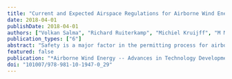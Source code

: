 ```yaml
---
title: "Current and Expected Airspace Regulations for Airborne Wind Energy Systems"
date: 2018-04-01
publishDate: 2018-04-01
authors: ["Volkan Salma", "Richard Ruiterkamp", "Michiel Kruijff", "M M René van Paassen", "Roland Schmehl"]
publication_types: ["6"]
abstract: "Safety is a major factor in the permitting process for airborne wind energy systems To successfully commercialize the technologies, safety and reliability have to be ensured by the design methodology and have to meet accepted standards Current prototypes operate with special temporary permits, usually issued by local aviation authorities and based on ad-hoc assessments of safety Neither at national nor at international level there is yet a common view on regulation In this chapter, we investigate the role of airborne wind energy systems in the airspace and possible aviation-related risks Within this scope, current operation permit details for several prototypes are presented Even though these prototypes operate with local permits, the commercial end-products are expected to fully comply with international airspace regulations We share the insights obtained by Ampyx Power as one of the early movers in this area Current and expected international airspace regulations are reviewed that can be used to find a starting point to evidence the safety of airborne wind energy systems In our view, certification is not an unnecessary burden but provides both a prudent and a necessary approach to large-scale commercial deployment near populated areas"
featured: false
publication: "*Airborne Wind Energy -- Advances in Technology Development and Research*"
doi: "101007/978-981-10-1947-0_29"
---
```


